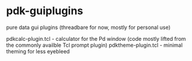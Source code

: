 # pdk-guiplugins
pure data gui plugins (threadbare for now, mostly for personal use)

pdkcalc-plugin.tcl - calculator for the Pd window (code mostly lifted from the commonly availble Tcl prompt plugin)
pdktheme-plugin.tcl - minimal theming for less eyebleed
